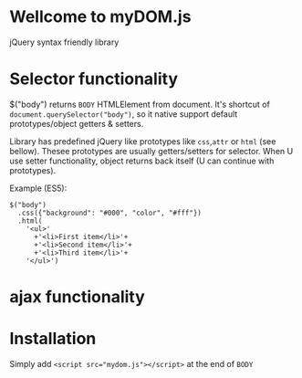 # Wellcome to myDOM.js
jQuery syntax friendly library

# Selector functionality
$("body") returns `BODY` HTMLElement from document. 
It's shortcut of `document.querySelector("body")`, so it native support default prototypes/object getters & setters.

Library has predefined jQuery like prototypes like `css`,`attr` or `html` (see bellow). 
Thesee prototypes are usually getters/setters for selector.
When U use setter functionality, object returns back itself (U can continue with prototypes).

Example (ES5):
```
$("body")
  .css({"background": "#000", "color", "#fff"})
  .html(
    '<ul>'
      +'<li>First item</li>'+
      +'<li>Second item</li>'+
      +'<li>Third item</li>'+
    '</ul>')
```

# ajax functionality



# Installation
Simply add `<script src="mydom.js"></script>` at the end of `BODY` 
